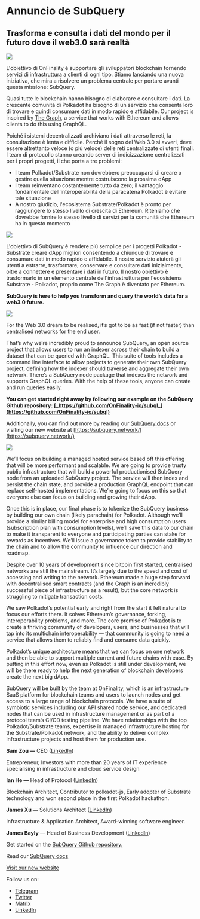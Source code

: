# Annuncio de SubQuery

## Trasforma e consulta i dati del mondo per il futuro dove il web3.0 sarà realtà

![](https://miro.medium.com/max/1400/1*J5u22qNxndcuCrFJ1mfGqg.png)

L'obiettivo di OnFinality è supportare gli sviluppatori blockchain fornendo servizi di infrastruttura a clienti di ogni tipo. Stiamo lanciando una nuova iniziativa, che mira a risolvere un problema centrale per portare avanti questa missione: SubQuery.

Quasi tutte le blockchain hanno bisogno di elaborare e consultare i dati. La crescente comunità di Polkadot ha bisogno di un servizio che consenta loro di trovare e quindi consumare dati in modo rapido e affidabile. Our project is inspired by [The Graph](https://thegraph.com/), a service that works with Ethereum and allows clients to do this using GraphQL.

Poiché i sistemi decentralizzati archiviano i dati attraverso le reti, la consultazione è lenta e difficile. Perché il sogno del Web 3.0 si avveri, deve essere altrettanto veloce (o più veloce) delle reti centralizzate di utenti finali. I team di protocollo stanno creando server di indicizzazione centralizzati per i propri progetti, il che porta a tre problemi:

- I team Polkadot/Substrate non dovrebbero preoccuparsi di creare o gestire quella situazione mentre costruiscono la prossima dApp
- I team reinventano costantemente tutto da zero; il vantaggio fondamentale dell'interoperabilità della paracatena Polkadot è evitare tale situazione
- A nostro giudizio, l'ecosistema Substrate/Polkadot è pronto per raggiungere lo stesso livello di crescita di Ethereum. Riteniamo che dovrebbe fornire lo stesso livello di servizi per la comunità che Ethereum ha in questo momento

![](https://miro.medium.com/max/1400/1*l4b4BXWkczVDaHyv30lLQQ.png)

L'obiettivo di SubQuery è rendere più semplice per i progetti Polkadot - Substrate creare dApp migliori consentendo a chiunque di trovare e consumare dati in modo rapido e affidabile. Il nostro servizio aiuterà gli utenti a estrarre, trasformare, conservare e consultare dati inizialmente, oltre a connettere e presentare i dati in futuro. Il nostro obiettivo è trasformarlo in un elemento centrale dell'infrastruttura per l'ecosistema Substrate - Polkadot, proprio come The Graph è diventato per Ethereum.

**SubQuery is here to help you transform and query the world’s data for a web3.0 future.**

![](https://miro.medium.com/max/1000/1*IHstJG-hBwQzicLdWkGR5w.png)

For the Web 3.0 dream to be realised, it’s got to be as fast (if not faster) than centralised networks for the end user.

That’s why we’re incredibly proud to announce SubQuery, an open source project that allows users to run an indexer across their chain to build a dataset that can be queried with GraphQL. This suite of tools includes a command line interface to allow projects to generate their own SubQuery project, defining how the indexer should traverse and aggregate their own network. There’s a SubQuery node package that indexes the network and supports GraphQL queries. With the help of these tools, anyone can create and run queries easily.

**You can get started right away by following our example on the SubQuery Github repository: [_https://github.com/OnFinality-io/subql_](https://github.com/OnFinality-io/subql)**

Additionally, you can find out more by reading our [SubQuery docs](https://doc.subquery.network/) or visiting our new website at [https://subquery.network/](https://subquery.network/)

![](https://miro.medium.com/max/1000/1*3oA1Hvns1vrImTsmowO_Jw.png)

We’ll focus on building a managed hosted service based off this offering that will be more performant and scalable. We are going to provide trusty public infrastructure that will build a powerful productionised SubQuery node from an uploaded SubQuery project. The service will then index and persist the chain state, and provide a production GraphQL endpoint that can replace self-hosted implementations. We’re going to focus on this so that everyone else can focus on building and growing their dApp.

Once this is in place, our final phase is to tokenize the SubQuery business by building our own chain (likely parachain) for Polkadot. Although we’ll provide a similar billing model for enterprise and high consumption users (subscription plan with consumption levels), we’ll save this data to our chain to make it transparent to everyone and participating parties can stake for rewards as incentives. We’ll issue a governance token to provide stability to the chain and to allow the community to influence our direction and roadmap.

Despite over 10 years of development since bitcoin first started, centralised networks are still the mainstream. It’s largely due to the speed and cost of accessing and writing to the network. Ethereum made a huge step forward with decentralised smart contracts (and the Graph is an incredibly successful piece of infrastructure as a result), but the core network is struggling to mitigate transaction costs.

We saw Polkadot’s potential early and right from the start it felt natural to focus our efforts there. It solves Ethereum’s governance, forking, interoperability problems, and more. The core premise of Polkadot is to create a thriving community of developers, users, and businesses that will tap into its multichain interoperability — that community is going to need a service that allows them to reliably find and consume data quickly.

Polkadot’s unique architecture means that we can focus on one network and then be able to support multiple current and future chains with ease. By putting in this effort now, even as Polkadot is still under development, we will be there ready to help the next generation of blockchain developers create the next big dApp.

SubQuery will be built by the team at OnFinality, which is an infrastructure SaaS platform for blockchain teams and users to launch nodes and get access to a large range of blockchain protocols. We have a suite of symbiotic services including our API shared node service, and dedicated nodes that can be used in infrastructure management or as part of a protocol team’s CI/CD testing pipeline. We have relationships with the top Polkadot/Substrate teams, expertise in managed infrastructure hosting for the Substrate/Polkadot network, and the ability to deliver complex infrastructure projects and host them for production use.

**Sam Zou —** CEO ([LinkedIn](https://www.linkedin.com/in/sam-zou-5b8169a/))

Entrepreneur, Investors with more than 20 years of IT experience specialising in infrastructure and cloud service design

**Ian He —** Head of Protocol ([LinkedIn](https://www.linkedin.com/in/yin-he-7a266345/))

Blockchain Architect, Contributor to polkadot-js, Early adopter of Substrate technology and won second place in the first Polkadot hackathon.

**James Xu —** Solutions Architect ([LinkedIn](https://www.linkedin.com/in/zhexu/))

Infrastructure & Application Architect, Award-winning software engineer.

**James Bayly** — Head of Business Development ([LinkedIn](https://www.linkedin.com/in/james-bayly/))

Get started on the [SubQuery Github repository.](https://github.com/OnFinality-io/subql)

Read our [SubQuery docs](https://doc.subquery.network/)

[Visit our new website](https://subquery.network/)

Follow us on:

- [Telegram](https://t.me/subquerynetwork)
- [Twitter](https://twitter.com/subquerynetwork)
- [Matrix](https://matrix.to/#/%23subquery:matrix.org)
- [LinkedIn](https://www.linkedin.com/company/subquery)
